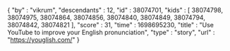 {
  "by" : "vikrum",
  "descendants" : 12,
  "id" : 38074701,
  "kids" : [ 38074798, 38074975, 38074864, 38074856, 38074840, 38074849, 38074794, 38074842, 38074821 ],
  "score" : 31,
  "time" : 1698695230,
  "title" : "Use YouTube to improve your English pronunciation",
  "type" : "story",
  "url" : "https://youglish.com/"
}
